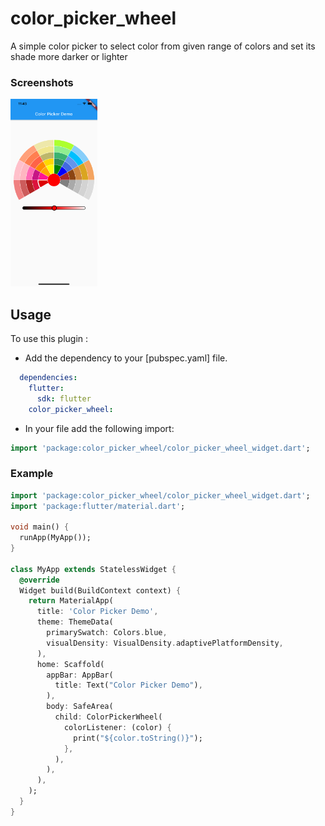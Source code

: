 # color_picker_wheel
 A simple color picker to select color from given range of colors and set its shade more darker or lighter

### Screenshots
<img src="ss1.png" height="300em" />

## Usage

To use this plugin :

* Add the dependency to your [pubspec.yaml] file.

```yaml
  dependencies:
    flutter:
      sdk: flutter
    color_picker_wheel:
```

* In your file add the following import:

```dart
import 'package:color_picker_wheel/color_picker_wheel_widget.dart';
```

### Example

```dart
import 'package:color_picker_wheel/color_picker_wheel_widget.dart';
import 'package:flutter/material.dart';

void main() {
  runApp(MyApp());
}

class MyApp extends StatelessWidget {
  @override
  Widget build(BuildContext context) {
    return MaterialApp(
      title: 'Color Picker Demo',
      theme: ThemeData(
        primarySwatch: Colors.blue,
        visualDensity: VisualDensity.adaptivePlatformDensity,
      ),
      home: Scaffold(
        appBar: AppBar(
          title: Text("Color Picker Demo"),
        ),
        body: SafeArea(
          child: ColorPickerWheel(
            colorListener: (color) {
              print("${color.toString()}");
            },
          ),
        ),
      ),
    );
  }
}

```